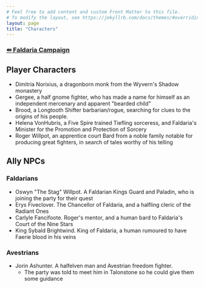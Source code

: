 ```yaml
---
# Feel free to add content and custom Front Matter to this file.
# To modify the layout, see https://jekyllrb.com/docs/themes/#overriding-theme-default
layout: page
title: "Characters"
---
```

### [&#8666; Faldaria Campaign](index.html)

## Player Characters
- Dimitria Norixius, a dragonborn monk from the Wyvern's Shadow monastery
- Gergee, a half gnome fighter, who has made a name for himself as an independent mercenary and apparent "bearded child"
- Brood, a Longtooth Shifter barbarian/rogue, searching for clues to the origins of his people.
- Helena VonHubris, a Five Spire trained Tiefling sorceress, and Faldaria's Minister for the Promotion and Protection of Sorcery
- Roger Willpot, an apprentice court Bard from a noble family notable for producing great fighters, in search of tales worthy of his telling


## Ally NPCs

### Faldarians
- Oswyn "The Stag" Willpot. A Faldarian Kings Guard and Paladin, who is joining the party for their quest
- Erys Fiveclover. The Chancellor of Faldaria, and a halfling cleric of the Radiant Ones
- Carlyle Fancifoote. Roger's mentor, and a human bard to Faldaria's Court of the Nine Stars
- King Sybald Brightwind. King of Faldaria, a human rumoured to have Faerie blood in his veins

### Avestrians

 - Jorin Ashunter. A halfelven man and Avestrian freedom fighter.
    -  The party was told to meet him in Talonstone so he could give them some guidance